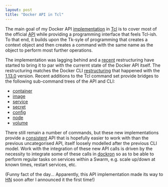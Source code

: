 ```yaml
---
layout: post
title: "Docker API in Tcl"
---
```


The main goal of my Docker API
[implementation](https://github.com/efrecon/docker-client) in
[Tcl](https://www.tcl.tk/) is to cover most of the official
[API](https://docs.docker.com/reference/api/docker_remote_api/) while providing
a programming interface that feels Tcl-ish. To that end, it builds upon the
Tk-syle of programming that creates a context object and then creates a command
with the same name as the object to perform most further operations.

The implementation was lagging behind and a
[recent](https://github.com/efrecon/docker-client/commit/1bbf418258006ebfaf9e081af244ef3ef139c0fd)
restructuring have started to bring it to par with the currernt state of the
Docker API itself. The restructuring matches the Docker CLI
[restructuring](https://github.com/moby/moby/pull/26025) that happened with the
[1.13.0](https://docs.docker.com/release-notes/docker-engine/#1130-2017-01-18)
version. Recent additions to the Tcl command set provide bridges to the
following sub-command trees of the API and CLI:

* [container](https://docs.docker.com/engine/reference/commandline/container/)
* [image](https://docs.docker.com/engine/reference/commandline/image/)
* [service](https://docs.docker.com/engine/reference/commandline/service/)
* [secret](https://docs.docker.com/engine/reference/commandline/secret/)
* [config](https://docs.docker.com/engine/reference/commandline/config/)
* [node](https://docs.docker.com/engine/reference/commandline/node/)
* [volume](https://docs.docker.com/engine/reference/commandline/volume/)

There still remain a number of commands, but these new implementations provide a
[consistent](https://github.com/efrecon/docker-client#api-principles) API that
is hopefully easier to work with than the previous uncategorised API, itself
loosely modelled after the previous CLI model. Work with the integration of
these new API calls is driven by the necessity to integrate some of these calls
in [dockron](https://github.com/efrecon/dockron) so as to be able to perform
regular tasks on services within a Swarm, e.g. scale up/down at known times,
restart services, etc. 

(Funny fact of the day... Apparently, this API implementation made its way to
[HN](https://news.ycombinator.com/item?id=9196178) soon after I announced it the
first time!)